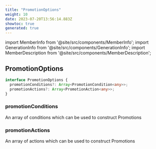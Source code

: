 ```yaml
---
title: "PromotionOptions"
weight: 10
date: 2023-07-20T13:56:14.883Z
showtoc: true
generated: true
---
```

<!-- This file was generated from the Vendure source. Do not modify. Instead, re-run the "docs:build" script -->
import MemberInfo from '@site/src/components/MemberInfo';
import GenerationInfo from '@site/src/components/GenerationInfo';
import MemberDescription from '@site/src/components/MemberDescription';


## PromotionOptions

<GenerationInfo sourceFile="packages/core/src/config/vendure-config.ts" sourceLine="704" packageName="@vendure/core" />



```ts title="Signature"
interface PromotionOptions {
  promotionConditions?: Array<PromotionCondition<any>>;
  promotionActions?: Array<PromotionAction<any>>;
}
```

### promotionConditions

<MemberInfo kind="property" type="Array&#60;<a href='/typescript-api/promotions/promotion-condition#promotioncondition'>PromotionCondition</a>&#60;any&#62;&#62;"   />

An array of conditions which can be used to construct Promotions
### promotionActions

<MemberInfo kind="property" type="Array&#60;<a href='/typescript-api/promotions/promotion-action#promotionaction'>PromotionAction</a>&#60;any&#62;&#62;"   />

An array of actions which can be used to construct Promotions
